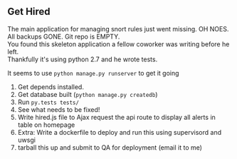## Get Hired

The main application for managing snort rules just went missing. OH NOES. All backups GONE. Git repo is EMPTY.  
You found this skeleton application a fellow coworker was writing before he left.  
Thankfully it's using python 2.7 and he wrote tests.  

It seems to use `python manage.py runserver` to get it going

1. Get depends installed.
2. Get database built (`python manage.py createdb`)
3. Run `py.tests tests/`
4. See what needs to be fixed!
5. Write hired.js file to Ajax request the api route to display all alerts in table on homepage
6. Extra: Write a dockerfile to deploy and run this using supervisord and uwsgi
7. tarball this up and submit to QA for deployment (email it to me)
